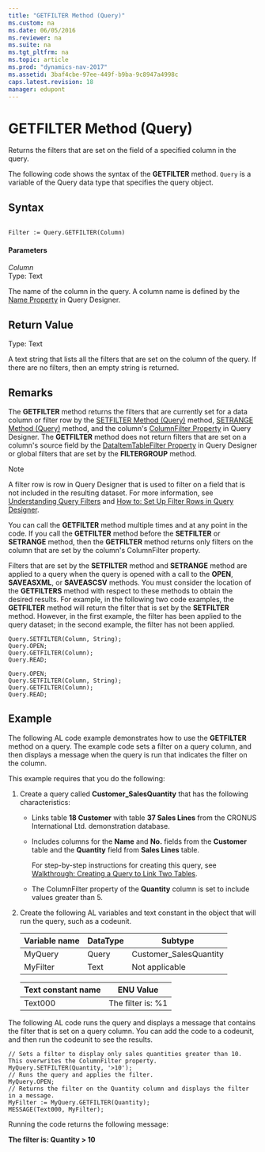 ```yaml
---
title: "GETFILTER Method (Query)"
ms.custom: na
ms.date: 06/05/2016
ms.reviewer: na
ms.suite: na
ms.tgt_pltfrm: na
ms.topic: article
ms.prod: "dynamics-nav-2017"
ms.assetid: 3baf4cbe-97ee-449f-b9ba-9c8947a4998c
caps.latest.revision: 18
manager: edupont
---
```

# GETFILTER Method (Query)
Returns the filters that are set on the field of a specified column in the query.  
  
 The following code shows the syntax of the **GETFILTER** method. `Query` is a variable of the Query data type that specifies the query object.  
  
## Syntax  
  
```  
  
Filter := Query.GETFILTER(Column)  
```  
  
#### Parameters  
 *Column*  
 Type: Text  
  
 The name of the column in the query. A column name is defined by the [Name Property](../devenv-Name-Property.md) in Query Designer.  
  
## Return Value  
 Type: Text  
  
 A text string that lists all the filters that are set on the column of the query. If there are no filters, then an empty string is returned.  
  
## Remarks  
 The **GETFILTER** method returns the filters that are currently set for a data column or filter row by the [SETFILTER Method \(Query\)](devenv-SETFILTER-Method-Query.md) method, [SETRANGE Method \(Query\)](devenv-SETRANGE-Method-Query.md) method, and the column's [ColumnFilter Property](../devenv-ColumnFilter-Property.md) in Query Designer. The **GETFILTER** method does not return filters that are set on a column's source field by the [DataItemTableFilter Property](../devenv-DataItemTableFilter-Property.md) in Query Designer or global filters that are set by the **FILTERGROUP** method.  
  
> [!NOTE]  
>  A filter row is row in Query Designer that is used to filter on a field that is not included in the resulting dataset. For more information, see [Understanding Query Filters](Understanding-Query-Filters.md) and [How to: Set Up Filter Rows in Query Designer](How-to--Set-Up-Filter-Rows-in-Query-Designer.md).  
  
 You can call the **GETFILTER** method multiple times and at any point in the code. If you call the **GETFILTER** method before the **SETFILTER** or **SETRANGE** method, then the **GETFILTER** method returns only filters on the column that are set by the column's ColumnFilter property.  
  
 Filters that are set by the **SETFILTER** method and **SETRANGE** method are applied to a query when the query is opened with a call to the **OPEN**, **SAVEASXML**, or **SAVEASCSV** methods. You must consider the location of the **GETFILTERS** method with respect to these methods to obtain the desired results. For example, in the following two code examples, the **GETFILTER** method will return the filter that is set by the **SETFILTER** method. However, in the first example, the filter has been applied to the query dataset; in the second example, the filter has not been applied.  
  
```  
Query.SETFILTER(Column, String);  
Query.OPEN;   
Query.GETFILTER(Column);  
Query.READ;  
```  
  
```  
Query.OPEN;   
Query.SETFILTER(Column, String);  
Query.GETFILTER(Column);  
Query.READ;  
```  
  
## Example  
 The following AL code example demonstrates how to use the **GETFILTER** method on a query. The example code sets a filter on a query column, and then displays a message when the query is run that indicates the filter on the column.  
  
 This example requires that you do the following:  
  
1.  Create a query called **Customer\_SalesQuantity** that has the following characteristics:  
  
    -   Links table **18 Customer** with table **37 Sales Lines** from the CRONUS International Ltd. demonstration database.  
  
    -   Includes columns for the **Name** and **No.** fields from the **Customer** table and the **Quantity** field from **Sales Lines** table.  
  
         For step-by-step instructions for creating this query, see [Walkthrough: Creating a Query to Link Two Tables](Walkthrough--Creating-a-Query-to-Link-Two-Tables.md).  
  
    -   The ColumnFilter property of the **Quantity** column is set to include values greater than 5.  
  
2.  Create the following AL variables and text constant in the object that will run the query, such as a codeunit.  
  
    |Variable name|DataType|Subtype|  
    |-------------------|--------------|-------------|  
    |MyQuery|Query|Customer\_SalesQuantity|  
    |MyFilter|Text|Not applicable|  
  
    |Text constant name|ENU Value|  
    |------------------------|---------------|  
    |Text000|The filter is: %1|  
  
 The following AL code runs the query and displays a message that contains the filter that is set on a query column. You can add the code to a codeunit, and then run the codeunit to see the results.  
  
```  
// Sets a filter to display only sales quantities greater than 10. This overwrites the ColumnFilter property.  
MyQuery.SETFILTER(Quantity, '>10');  
// Runs the query and applies the filter.  
MyQuery.OPEN;  
// Returns the filter on the Quantity column and displays the filter in a message.  
MyFilter := MyQuery.GETFILTER(Quantity);  
MESSAGE(Text000, MyFilter);  
```  
  
 Running the code returns the following message:  
  
 **The filter is: Quantity > 10**